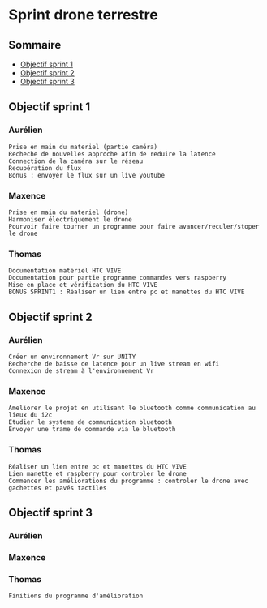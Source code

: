 # Sprint drone terrestre

## Sommaire

* [Objectif sprint 1](#sprint1)
* [Objectif sprint 2](#sprint2)
* [Objectif sprint 3](#sprint3)

<a name="sprint1"></a>
## Objectif sprint 1

### Aurélien

    Prise en main du materiel (partie caméra)
    Recheche de nouvelles approche afin de reduire la latence
    Connection de la caméra sur le réseau
    Recupération du flux
    Bonus : envoyer le flux sur un live youtube

### Maxence

    Prise en main du materiel (drone)
    Harmoniser électriquement le drone
    Pourvoir faire tourner un programme pour faire avancer/reculer/stoper le drone 

### Thomas

    Documentation matériel HTC VIVE
    Documentation pour partie programme commandes vers raspberry
    Mise en place et vérification du HTC VIVE
    BONUS SPRINT1 : Réaliser un lien entre pc et manettes du HTC VIVE


<a name="sprint2"></a>
## Objectif sprint 2

### Aurélien

    Créer un environnement Vr sur UNITY
    Recherche de baisse de latence pour un live stream en wifi
    Connexion de stream à l'environnement Vr

### Maxence
    
    Ameliorer le projet en utilisant le bluetooth comme communication au lieux du i2c
    Etudier le systeme de communication bluetooth
    Envoyer une trame de commande via le bluetooth 

### Thomas

    Réaliser un lien entre pc et manettes du HTC VIVE
    Lien manette et raspberry pour controler le drone 
    Commencer les améliorations du programme : controler le drone avec gachettes et pavés tactiles

<a name="sprint3"></a>
## Objectif sprint 3

### Aurélien



### Maxence



### Thomas
    Finitions du programme d'amélioration 

